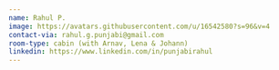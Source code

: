 ```yaml
---
name: Rahul P.
image: https://avatars.githubusercontent.com/u/16542580?s=96&v=4
contact-via: rahul.g.punjabi@gmail.com
room-type: cabin (with Arnav, Lena & Johann)
linkedin: https://www.linkedin.com/in/punjabirahul
---
```

